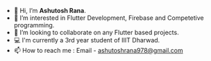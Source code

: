 - 👋 Hi, I’m **Ashutosh Rana**.
- 👀 I’m interested in Flutter Development, Firebase and Competetive programming.
- 💞️ I’m looking to collaborate on any Flutter based projects.
- :computer: I'm currently a 3rd year student of IIIT Dharwad.
- 📫 How to reach me : Email - ashutoshrana978@gmail.com



<!---
Ashutosh-Rana/Ashutosh-Rana is a ✨ special ✨ repository because its `README.md` (this file) appears on your GitHub profile.
You can click the Preview link to take a look at your changes.
--->
